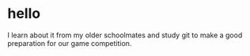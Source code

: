 # hello
I learn about it from my older schoolmates and study git to make a good preparation for our game competition.
